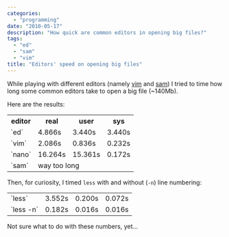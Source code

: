 ```yaml
---
categories:
  - "programming"
date: "2010-05-17"
description: "How quick are common editors in opening big files?"
tags:
  - "ed"
  - "sam"
  - "vim"
title: "Editors' speed on opening big files"
---
```


While playing with different editors (namely [vim][1] and [sam][2]) I tried to
time how long some common editors take to open a big file (~140Mb).

Here are the results:

<table>
<tr>
<th>editor</th>
<th>real</th>
<th>user</th>
<th>sys</th>
</tr>
<tr>
<td>`ed`</td>
<td>4.866s</td>
<td>3.440s</td>
<td>3.440s</td>
</tr>
<tr>
<td>`vim`</td>
<td>2.086s</td>
<td>0.836s</td>
<td>0.232s</td>
</tr>
<tr>
<td>`nano`</td>
<td>16.264s</td>
<td>15.361s</td>
<td>0.172s</td>
</tr>
<tr>
<td>`sam`</td>
<td colspan="3">way too long</td>
</tr>
</table>

Then, for curiosity, I timed `less` with and without (`-n`) line numbering:

<table>
<tr>
<td>`less`</td>
<td>3.552s</td>
<td>0.200s</td>
<td>0.072s</td>
</tr>
<tr>
<td>`less -n`</td>
<td>0.182s</td>
<td>0.016s</td>
<td>0.016s</td>
</table>

Not sure what to do with these numbers, yet...

   [1]: http://www.vim.org
   [2]: http://sam.cat-v.org/
